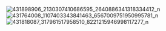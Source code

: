 
![431898906_2130307410686595_2640886341318334412_n](https://github.com/ruthjoy76/pet-mobile-app/assets/126475991/0a0cc183-2c9b-4efc-b6e3-e1e6e850950e)
![431764008_1107403343841463_6567009751950995781_n](https://github.com/ruthjoy76/pet-mobile-app/assets/126475991/caa1e63c-4acf-4bd9-9a91-489bc171e6cf)
![431818087_317961517958510_8221215946998117277_n](https://github.com/ruthjoy76/pet-mobile-app/assets/126475991/65a2ffed-0275-4903-a05b-0950fc3ddd5c)
